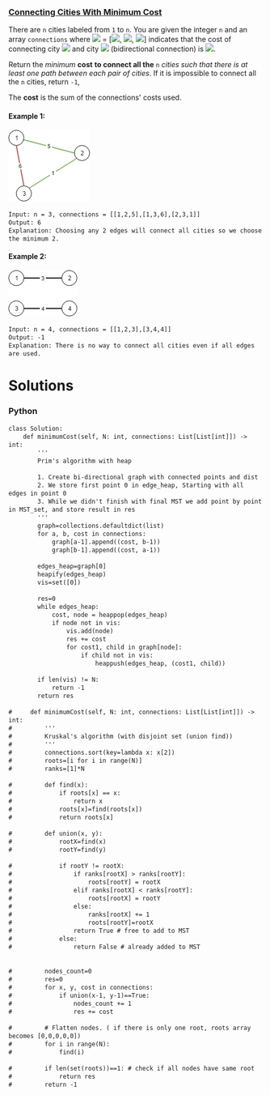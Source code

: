 ### [Connecting Cities With Minimum Cost](https://leetcode.com/problems/connecting-cities-with-minimum-cost/) <br>

There are `n` cities labeled from `1` to `n`. You are given the integer `n` and an array `connections` where <img src="https://render.githubusercontent.com/render/math?math=connections[i]"> = [<img src="https://render.githubusercontent.com/render/math?math=x_i">, <img src="https://render.githubusercontent.com/render/math?math=y_i">, <img src="https://render.githubusercontent.com/render/math?math=cost_i">] indicates that the cost of connecting city <img src="https://render.githubusercontent.com/render/math?math=x_i"> and city <img src="https://render.githubusercontent.com/render/math?math=y_i"> (bidirectional connection) is <img src="https://render.githubusercontent.com/render/math?math=cost_i">.

Return the *minimum* **cost** **to connect all the** `n` *cities such that there is at least one path between each pair of cities*. If it is impossible to connect all the `n` cities, return `-1`,

The **cost** is the sum of the connections' costs used.


#### Example 1:
<img src="../../../../../images/1135_ex1.png">

```
Input: n = 3, connections = [[1,2,5],[1,3,6],[2,3,1]]
Output: 6
Explanation: Choosing any 2 edges will connect all cities so we choose the minimum 2.

```

#### Example 2:
<img src="../../../../../images/1135_ex2.png">

```
Input: n = 4, connections = [[1,2,3],[3,4,4]]
Output: -1
Explanation: There is no way to connect all cities even if all edges are used.

```

# Solutions

### Python
```
class Solution:
    def minimumCost(self, N: int, connections: List[List[int]]) -> int:
        '''
        Prim's algorithm with heap
        
        1. Create bi-directional graph with connected points and dist
        2. We store first point 0 in edge_heap, Starting with all edges in point 0
        3. While we didn't finish with final MST we add point by point in MST_set, and store result in res
        '''
        graph=collections.defaultdict(list)
        for a, b, cost in connections:
            graph[a-1].append((cost, b-1))
            graph[b-1].append((cost, a-1))
            
        edges_heap=graph[0]
        heapify(edges_heap)
        vis=set([0])
    
        res=0
        while edges_heap:
            cost, node = heappop(edges_heap)
            if node not in vis:
                vis.add(node)
                res += cost
                for cost1, child in graph[node]:
                    if child not in vis:
                        heappush(edges_heap, (cost1, child))
    
        if len(vis) != N:
            return -1
        return res

#     def minimumCost(self, N: int, connections: List[List[int]]) -> int:
#         '''
#         Kruskal's algorithm (with disjoint set (union find))
#         '''
#         connections.sort(key=lambda x: x[2])
#         roots=[i for i in range(N)]
#         ranks=[1]*N
        
#         def find(x):
#             if roots[x] == x:
#                 return x
#             roots[x]=find(roots[x])
#             return roots[x]
        
#         def union(x, y):
#             rootX=find(x)
#             rootY=find(y)
            
#             if rootY != rootX:
#                 if ranks[rootX] > ranks[rootY]:
#                     roots[rootY] = rootX
#                 elif ranks[rootX] < ranks[rootY]:
#                     roots[rootX] = rootY
#                 else:
#                     ranks[rootX] += 1
#                     roots[rootY]=rootX
#                 return True # free to add to MST
#             else:
#                 return False # already added to MST
            
            
#         nodes_count=0
#         res=0
#         for x, y, cost in connections:
#             if union(x-1, y-1)==True:
#                 nodes_count += 1
#                 res += cost
              
#         # Flatten nodes. ( if there is only one root, roots array becomes [0,0,0,0,0])
#         for i in range(N):
#             find(i)
        
#         if len(set(roots))==1: # check if all nodes have same root
#             return res
#         return -1
```
